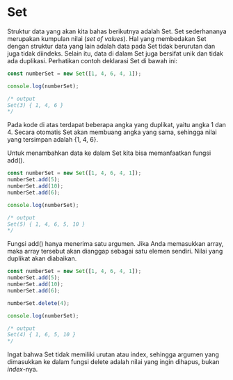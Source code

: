 # Set

Struktur data yang akan kita bahas berikutnya adalah Set. Set sederhananya merupakan kumpulan nilai \(_set of values_\). Hal yang membedakan Set dengan struktur data yang lain adalah data pada Set tidak berurutan dan juga tidak diindeks. Selain itu, data di dalam Set juga bersifat unik dan tidak ada duplikasi. Perhatikan contoh deklarasi Set di bawah ini:

```javascript
const numberSet = new Set([1, 4, 6, 4, 1]);

console.log(numberSet);

/* output
Set(3) { 1, 4, 6 }
*/
```

Pada kode di atas terdapat beberapa angka yang duplikat, yaitu angka 1 dan 4. Secara otomatis Set akan membuang angka yang sama, sehingga nilai yang tersimpan adalah {1, 4, 6}.

Untuk menambahkan data ke dalam Set kita bisa memanfaatkan fungsi add\(\).

```javascript
const numberSet = new Set([1, 4, 6, 4, 1]);
numberSet.add(5);
numberSet.add(10);
numberSet.add(6);

console.log(numberSet);

/* output
Set(5) { 1, 4, 6, 5, 10 }
*/
```

Fungsi add\(\) hanya menerima satu argumen. Jika Anda memasukkan array, maka array tersebut akan dianggap sebagai satu elemen sendiri. Nilai yang duplikat akan diabaikan.

```javascript
const numberSet = new Set([1, 4, 6, 4, 1]);
numberSet.add(5);
numberSet.add(10);
numberSet.add(6);

numberSet.delete(4);

console.log(numberSet);

/* output
Set(4) { 1, 6, 5, 10 }
*/
```

Ingat bahwa Set tidak memiliki urutan atau index, sehingga argumen yang dimasukkan ke dalam fungsi delete adalah nilai yang ingin dihapus, bukan _index_-nya.

